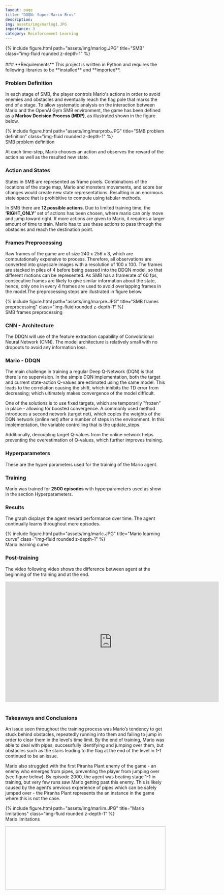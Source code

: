 ```yaml
---
layout: page
title: "DDQN: Super Mario Bros"
description:
img: assets/img/marlog1.JPG
importance: 3
category: Reinforcement Learning
---
```

<div class="row justify-content-sm-center">
    <div class="col-sm mt-3 mt-md-0">
        {% include figure.html path="assets/img/marlog.JPG" title="SMB" class="img-fluid rounded z-depth-1" %}
    </div>
</div>
<br/>
### **Requirements**
This project is written in Python and requires the following libraries to be **installed** and **imported**. 
<script src="https://gist.github.com/mphamsy/4d92a28f58e7ad4efa2842fc757aa96c.js"></script>

### **Problem Definition**

In each stage of SMB, the player controls Mario's actions in order to avoid enemies and obstacles and eventually reach the flag pole that marks the end of a stage.  To allow systematic analysis on the interaction between Mario and the OpenAI Gym SMB environment, the game has been defined as a **Markov Decision Process (MDP)**, as illustrated shown in the figure below. 

<div class="row justify-content-sm-center">
    <div class="col-sm mt-3 mt-md-0">
        {% include figure.html path="assets/img/marprob.JPG" title="SMB problem definition" class="img-fluid rounded z-depth-1" %}
    </div>
</div>
<div class="caption">
    SMB problem definition
</div>

At each time-step, Mario chooses an action and observes the reward of the action as well as the resulted new state.

### **Action and States**

States in SMB are represented as frame pixels. Combinations of the locations of the stage map, Mario and monsters movements, and score bar changes would create new state representations. Resulting in an enormous state space that is prohibitive to compute using tabular methods. 

In SMB there are **12 possible actions**. Due to limited training time, the **‘RIGHT_ONLY’** set of actions has been chosen, where mario can only move and jump toward right. If more actions are given to Mario, it requires a larger amount of time to train. Mario has to use these actions to pass through the obstacles and reach the destination point.

### **Frames Preprocessing**

Raw frames of the game are of size 240 x 256 x 3, which are computationally expensive to process. Therefore, all observations are converted into grayscale images with a resolution of 100 x 100. The frames are stacked in piles of 4 before being passed into the DDQN model, so that different motions can be represented. As SMB has a framerate of 60 fps, consecutive frames are likely to give similar information about the state, hence, only one in every 4 frames are used to avoid overlapping frames in the model.The preprocessing steps are illustrated in figure below.

<div class="row justify-content-sm-center">
    <div class="col-sm mt-3 mt-md-0">
        {% include figure.html path="assets/img/marpre.JPG" title="SMB frames preprocessing" class="img-fluid rounded z-depth-1" %}
    </div>
</div>
<div class="caption">
    SMB frames preprocessing
</div>

<script src="https://gist.github.com/mphamsy/76f7d90574949c6dc461561a75cfd5e1.js"></script>

### **CNN - Architecture**
The DDQN will use of the feature extraction capability of Convolutional Neural Network (CNN). The model architecture is relatively small with no dropouts to avoid any information loss.

<script src="https://gist.github.com/mphamsy/06d5b5545a6153451266f3d59481b8ae.js"></script>

### **Mario - DDQN**

The main challenge in training a regular Deep Q-Network (DQN) is that there is no supervision. In the simple DQN implementation, both the target and current state-action Q-values are estimated using the same model. This leads to the correlation causing the shift, which inhibits the TD error from decreasing; which ultimately makes convergence of the model difficult.

One of the solutions is to use fixed targets, which are temporarily "frozen" in place - allowing for boosted convergence. A commonly used method introduces a second network (target net), which copies the weights of the DQN network (online net) after a number of steps in the environment. In this implementation, the variable controlling that is the update_steps.

Additionally, decoupling target Q-values from the online network helps preventing the overestimation of Q-values, which further improves training.

<script src="https://gist.github.com/mphamsy/ef16b972d1ab67883927432c39d02dff.js"></script>

### **Hyperparameters**

These are the hyper parameters used for the training of the Mario agent.

<script src="https://gist.github.com/mphamsy/e24819104e14a457fc88a8e45df7e981.js"></script>

### **Training**

Mario was trained for **2500 episodes** with hyperparameters used as show in the section Hyperparameters.

<script src="https://gist.github.com/mphamsy/a5e821d0df38383744008110080e6e87.js"></script>

### **Results**

The graph displays the agent reward performance over time. The agent continually learns throughout more episodes.

<div class="row justify-content-sm-center">
    <div class="col-sm mt-3 mt-md-0">
        {% include figure.html path="assets/img/marlc.JPG" title="Mario learning curve" class="img-fluid rounded z-depth-1" %}
    </div>
</div>
<div class="caption">
    Mario learning curve
</div>

### **Post-training**

The video following video shows the difference between agent at the beginning of the training and at the end.

<div class="video-container">
    <iframe width="672" height="378" src="https://www.youtube.com/embed/KxucJUMTmFY" title="Mario Agent" frameborder="0" allow="accelerometer; autoplay; clipboard-write; encrypted-media; gyroscope; picture-in-picture" allowfullscreen></iframe>
</div>
<br/>

### **Takeaways and Conclusions**

An issue seen throughout the training process was Mario’s tendency to get stuck behind obstacles, repeatedly running into them and failing to jump in order to clear them in the level’s time limit. By the end of training, Mario was able to deal with pipes, successfully identifying and jumping over them, but obstacles such as the stairs leading to the flag at the end of the level in 1-1 continued to be an issue. 

Mario also struggled with the first Piranha Plant enemy of the game - an enemy who emerges from pipes, preventing the player from jumping over (see figure below). By episode 2000, the agent was beating stage 1-1 in training, but very few runs saw Mario getting past this enemy. This is likely caused by the agent’s previous experience of pipes which can be safely jumped over - the Piranha Plant represents the an instance in the game where this is not the case.

<div class="row align-self-center">
    <div class="col align-self-center">
        {% include figure.html path="assets/img/marlim.JPG" title="Mario limitations" class="img-fluid rounded z-depth-1" %}
    </div>
</div>
<div class="caption">
    Mario limitations
</div>

<p align="center">
  <img width="600" height="200" path="assets/img/marlim.JPG">
</p>
